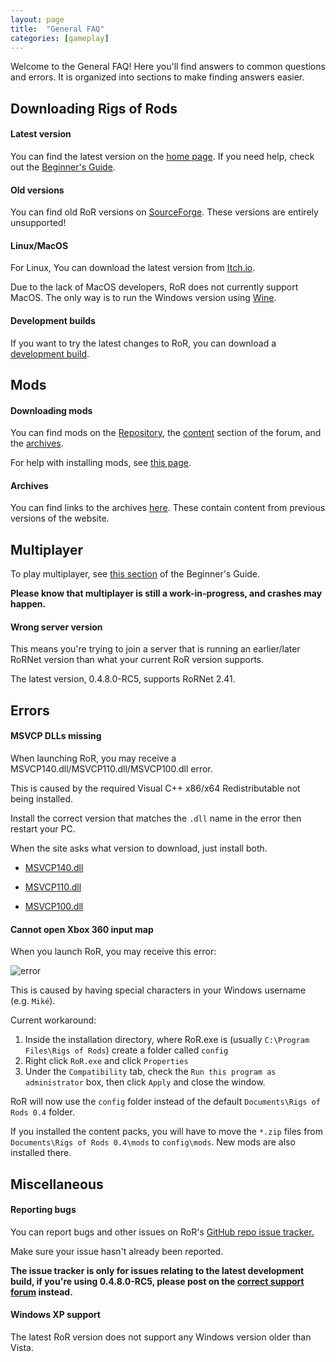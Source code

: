 ```yaml
---
layout: page
title:  "General FAQ"
categories: [gameplay]
---
```


Welcome to the General FAQ! Here you'll find answers to common questions and errors.
It is organized into sections to make finding answers easier.

## Downloading Rigs of Rods

#### Latest version

You can find the latest version on the [home page](https://www.rigsofrods.org/). If you need help, check out the [Beginner's Guide](/gameplay/beginners-guide/).

#### Old versions

You can find old RoR versions on [SourceForge](https://sourceforge.net/projects/rigsofrods/files/rigsofrods/). These versions are entirely unsupported!

#### Linux/MacOS

For Linux, You can download the latest version from [Itch.io](https://rigs-of-rods.itch.io/rigs-of-rods).

Due to the lack of MacOS developers, RoR does not currently support MacOS. The only way is to run the Windows version using [Wine](https://www.winehq.org/).

#### Development builds

If you want to try the latest changes to RoR, you can download a [development build](https://forum.rigsofrods.org/threads/ror-development-builds-for-0-4-8-for-windows-and-linux.696/).

## Mods

#### Downloading mods

You can find mods on the [Repository](https://forum.rigsofrods.org/resources/), the [content](https://forum.rigsofrods.org/#repository.11) section of the forum, and the [archives](https://archives.rigsofrods.net).

For help with installing mods, see [this page](/gameplay/installing-content/).

#### Archives

You can find links to the archives [here](https://archives.rigsofrods.net). These contain content from previous versions of the website.

## Multiplayer

To play multiplayer, see [this section](/gameplay/beginners-guide/#multiplayer) of the Beginner's Guide.

**Please know that multiplayer is still a work-in-progress, and crashes may happen.**

#### Wrong server version

This means you're trying to join a server that is running an earlier/later RoRNet version than what your current RoR version supports.

The latest version, 0.4.8.0-RC5, supports RoRNet 2.41.


## Errors

#### MSVCP DLLs missing

When launching RoR, you may receive a MSVCP140.dll/MSVCP110.dll/MSVCP100.dll error.

This is caused by the required Visual C++ x86/x64 Redistributable not being installed.

Install the correct version that matches the `.dll` name in the error then restart your PC.

When the site asks what version to download, just install both.

- [MSVCP140.dll](https://www.microsoft.com/en-us/download/details.aspx?id=48145)

- [MSVCP110.dll](https://www.microsoft.com/en-us/download/details.aspx?id=30679)

- [MSVCP100.dll](https://www.microsoft.com/en-us/download/details.aspx?id=26999)


#### Cannot open Xbox 360 input map

When you launch RoR, you may receive this error:

![error](/images/error-special-chars.png)

This is caused by having special characters in your Windows username (e.g. `Miké`).

Current workaround:

1. Inside the installation directory, where RoR.exe is (usually `C:\Program Files\Rigs of Rods`) create a folder called `config`
2. Right click `RoR.exe` and click `Properties`
3. Under the `Compatibility` tab, check the `Run this program as administrator` box, then click `Apply` and close the window.

RoR will now use the `config` folder instead of the default `Documents\Rigs of Rods 0.4` folder.

If you installed the content packs, you will have to move the `*.zip` files from `Documents\Rigs of Rods 0.4\mods` to `config\mods`. New mods are also installed there.

## Miscellaneous

#### Reporting bugs

You can report bugs and other issues on RoR's [GitHub repo issue tracker.](https://github.com/RigsOfRods/rigs-of-rods/issues)

Make sure your issue hasn't already been reported.

**The issue tracker is only for issues relating to the latest development build, if you're using 0.4.8.0-RC5, please post on the [correct support forum](https://forum.rigsofrods.org/#troubleshooting.7) instead.**

#### Windows XP support

The latest RoR version does not support any Windows version older than Vista.
